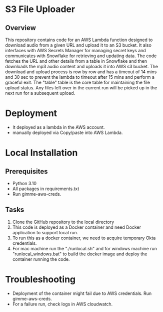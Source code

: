 # S3 File Uploader
## Overview
This repository contains code for an AWS Lambda function designed to download audio from a given URL and upload it to an S3 bucket. It also interfaces with AWS Secrets Manager for managing secret keys and communicates with Snowflake for retrieving and updating data.
The code fetches the URL and other details from a table in Snowflake and then downloads the mp3 audio content and uploads it into AWS s3 bucket. The download and upload process is row by row and has a timeout of 14 mins and 30 sec to prevent the lambda to timeout after 15 mins and perform a graceful exit.
The "table" table is the core table for maintaining the file upload status. Any files left over in the current run will be picked up in the next run for a subsequent upload.


# Deployment
* It deployed as a lambda in the AWS account. 
* manually deployed via Copy/paste into AWS Lambda.


# Local Installation
## Prerequisites

- Python 3.10
- All packages in requirements.txt
- Run gimme-aws-creds. 

## Tasks
1. Clone the GitHub repository to the local directory
2. This code is deployed as a Docker container and need Docker application to support local run.
3. To run this as a docker container, we need to acquire temporary Okta credentials. 
4. For mac machine run the "./runlocal.sh" and for windows machine run "runlocal_windows.bat" to build the docker image and deploy the container running the code.


# Troubleshooting
* Deployment of the container might fail due to AWS credentials. Run gimme-aws-creds.
* For a failure run, check logs in AWS cloudwatch. 